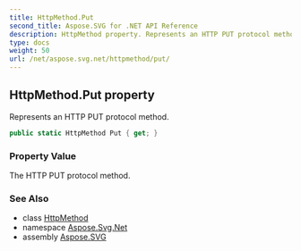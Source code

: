 ```yaml
---
title: HttpMethod.Put
second_title: Aspose.SVG for .NET API Reference
description: HttpMethod property. Represents an HTTP PUT protocol method
type: docs
weight: 50
url: /net/aspose.svg.net/httpmethod/put/
---
```

## HttpMethod.Put property

Represents an HTTP PUT protocol method.

```csharp
public static HttpMethod Put { get; }
```

### Property Value

The HTTP PUT protocol method.

### See Also

* class [HttpMethod](../)
* namespace [Aspose.Svg.Net](../../../aspose.svg.net/)
* assembly [Aspose.SVG](../../../)
